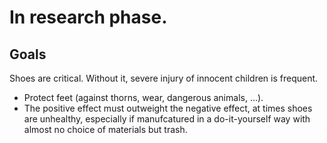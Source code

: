 In research phase.
===

Goals
---
Shoes are critical. Without it, severe injury of innocent children is frequent.

* Protect feet (against thorns, wear, dangerous animals, ...).
* The positive effect must outweight the negative effect, at times shoes are unhealthy, especially if manufcatured in a do-it-yourself way with almost no choice of materials but trash.


